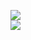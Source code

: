 [![](https://img.shields.io/badge/Made%20With-Github%20Spray-lightgrey.svg?style=for-the-badge&logo=github)](https://github.com/Annihil/github-spray#31279)  
[![](https://i.imgur.com/2DrTn0Z.gif)](https://github.com/Annihil/github-spray)